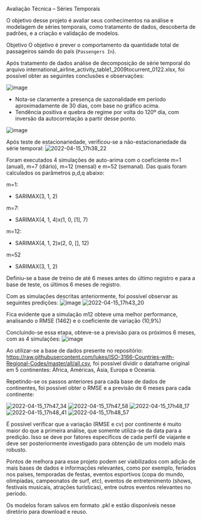 Avaliação Técnica – Séries Temporais

O objetivo desse projeto é avaliar seus conhecimentos na análise e modelagem de séries temporais, como tratamento de dados, descoberta de padrões, e a criação e validação de modelos.

Objetivo
O objetivo é prever o comportamento da quantidade total de passageiros saindo do país (`Passengers In`).


Após tratamento de dados análise de decomposição de série temporal do arquivo international_airline_activity_table1_2009tocurrent_0122.xlsx, foi possível obter as seguintes conclusões e observações:

![image](https://user-images.githubusercontent.com/94915093/163629570-e181f9a9-e5cc-4b28-adf3-1166eb40ae0d.png)

- Nota-se claramente a presença de sazonalidade em período aproximadamente de 30 dias, com base no gráfico acima.
- Tendência positiva e quebra de regime por volta do 120º dia, com inversão da autocorrelação a partir desse ponto.

![image](https://user-images.githubusercontent.com/94915093/163629817-0a7f48c0-094f-441b-81fb-22cb70f65f0d.png)

Após teste de estacionariedade, verificou-se a não-estacionariedade da série temporal:
![2022-04-15_17h38_22](https://user-images.githubusercontent.com/94915093/163629884-ffbb60ed-2151-4f65-8521-1eb0f1905ee6.png)

Foram executados 4 simulações de auto-arima com o coeficiente m=1 (anual), m=7 (diário), m=12 (mensal) e m=52 (semanal).
Das quais foram calculados os parâmetros p,d,q abaixo:

m=1:
- SARIMAX(3, 1, 2)

m=7:
- SARIMAX(4, 1, 4)x(1, 0, [1], 7)

m=12:
- SARIMAX(4, 1, 2)x(2, 0, [], 12)	

m=52
- SARIMAX(3, 1, 2)


Definiu-se a base de treino de até 6 meses antes do último registro e para a base de teste, os últimos 6 meses de registro.

Com as simulações descritas anteriormente, foi possível observar as seguintes predições:
![image](https://user-images.githubusercontent.com/94915093/163630210-b56a40e0-bbfe-4558-91f5-fbb578aedbc0.png)
![2022-04-15_17h43_20](https://user-images.githubusercontent.com/94915093/163630241-f171ef1f-cfc1-463b-a62e-777c1933b21a.png)

Fica evidente que a simulação m12 obteve uma melhor performance, analisando o RMSE (1462) e o coeficiente de variação (10,9%)

Concluindo-se essa etapa, obteve-se a previsão para os próximos 6 meses, com as 4 simulações:
![image](https://user-images.githubusercontent.com/94915093/163630353-c3363de9-d720-4e21-8085-3272b2b11413.png)


Ao utilizar-se a base de dados presente no repositório: https://raw.githubusercontent.com/lukes/ISO-3166-Countries-with-Regional-Codes/master/all/all.csv, foi possível dividir o dataframe original em 5 continentes: África, Américas, Ásia, Europa e Oceania.

Repetindo-se os passos anteriores para cada base de dados de continentes, foi possível obter o RMSE e a previsão de 6 meses para cada continente:

![2022-04-15_17h47_34](https://user-images.githubusercontent.com/94915093/163630540-5db8cab1-e253-4261-952b-2937a02698e0.png)
![2022-04-15_17h47_58](https://user-images.githubusercontent.com/94915093/163630567-b1b41da7-e189-46cd-8d36-c508d9738309.png)
![2022-04-15_17h48_17](https://user-images.githubusercontent.com/94915093/163630591-809788f9-bcc7-4424-b93d-7554c2bddcb7.png)
![2022-04-15_17h48_41](https://user-images.githubusercontent.com/94915093/163630615-72d961dc-6054-4e8f-a1d7-554a68076acb.png)
![2022-04-15_17h48_57](https://user-images.githubusercontent.com/94915093/163630626-e07be164-8df3-41cd-90ce-4784d50cb91d.png)

É possível verificar que a variação (RMSE e cv) por continente é muito maior do que a primeira análise, que somente utiliza-se da data para a predição. Isso se deve por fatores específicos de cada perfil de viajante e deve ser posteriormente investigado para obtenção de um modelo mais robusto.

Pontos de melhora para esse projeto podem ser viabilizados com adição de mais bases de dados e informações relevantes, como por exemplo, feriados nos países, temporadas de festas, eventos esportivos (copa do mundo, olimpíadas, campeonatos de surf, etc), eventos de entretenimento (shows, festivais musicais, atrações turísticas), entre outros eventos relevantes no período.

Os modelos foram salvos em formato .pkl e estão disponíveis nesse diretório para download e reuso.





